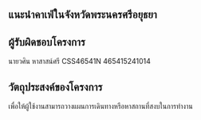แนะนำคาเฟ่ในจังหวัดพระนครศรีอยุธยา
-----
ผู้รับผิดชอบโครงการ 
-----
นายวศิน หาสาสน์ศรี CSS46541N 465415241014

วัตถุประสงค์ของโครงการ
----
เพื่อให้ผู้ใช้งานสามารถวางแผนการเดินทางหรือหาสถานที่สงบในการทำงาน
